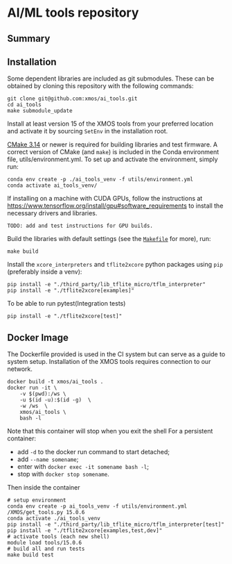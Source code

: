 AI/ML tools repository
======================

Summary
-------


Installation
------------
Some dependent libraries are included as git submodules.
These can be obtained by cloning this repository with the following commands:
```shell
git clone git@github.com:xmos/ai_tools.git
cd ai_tools
make submodule_update
```

Install at least version 15 of the XMOS tools from your preferred location and activate it by sourcing `SetEnv` in the installation root.

[CMake 3.14](https://cmake.org/download/) or newer is required for building libraries and test firmware.
A correct version of CMake (and `make`) is included in the Conda environment file, utils/environment.yml.
To set up and activate the environment, simply run:
```shell
conda env create -p ./ai_tools_venv -f utils/environment.yml
conda activate ai_tools_venv/
```

If installing on a machine with CUDA GPUs, follow the instructions at https://www.tensorflow.org/install/gpu#software_requirements to install the necessary drivers and libraries.
```shell
TODO: add and test instructions for GPU builds.
```

Build the libraries with default settings (see the [`Makefile`](Makefile) for more), run:
```shell
make build
```

Install the `xcore_interpreters` and `tflite2xcore` python packages using `pip` (preferably inside a venv):
```shell
pip install -e "./third_party/lib_tflite_micro/tflm_interpreter"
pip install -e "./tflite2xcore[examples]"
```

To be able to run pytest(Integration tests)
```shell
pip install -e "./tflite2xcore[test]"
```

Docker Image
------------

The Dockerfile provided is used in the CI system but can serve as a guide to system setup.
Installation of the XMOS tools requires connection to our network.

```shell
docker build -t xmos/ai_tools .
docker run -it \
    -v $(pwd):/ws \
    -u $(id -u):$(id -g)  \
    -w /ws  \
    xmos/ai_tools \
    bash -l
```

Note that this container will stop when you exit the shell
For a persistent container:
 - add `-d` to the docker run command to start detached;
 - add `--name somename`;
 - enter with `docker exec -it somename bash -l`;
 - stop with `docker stop somename`.

Then inside the container
```shell
# setup environment
conda env create -p ai_tools_venv -f utils/environment.yml
/XMOS/get_tools.py 15.0.6
conda activate ./ai_tools_venv
pip install -e "./third_party/lib_tflite_micro/tflm_interpreter[test]"
pip install -e "./tflite2xcore[examples,test,dev]"
# activate tools (each new shell)
module load tools/15.0.6
# build all and run tests
make build test
```

